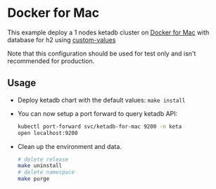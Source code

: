# Docker for Mac

This example deploy a 1 nodes ketadb cluster on [Docker for Mac][] with database for h2
using [custom-values](./values.yaml)

Note that this configuration should be used for test only and isn't recommended
for production.


## Usage

* Deploy ketadb chart with the default values: `make install`

* You can now setup a port forward to query ketadb API:

  ```bash
  kubectl port-forward svc/ketadb-for-mac 9200 -n keta
  open localhost:9200
  ```

* Clean up the environment and data.
  ```bash
  # delete release
  make uninstall
  # delete namespace
  make purge
  ```

[docker for mac]: https://docs.docker.com/docker-for-mac/kubernetes/